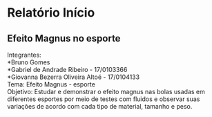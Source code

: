 # Relatório Início
## Efeito Magnus no esporte
Integrantes:  
  *Bruno Gomes  
  *Gabriel de Andrade Ribeiro - 17/0103366  
  *Giovanna Bezerra Oliveira Altoé - 17/0104133  
Tema: Efeito Magnus - esporte  
Objetivo: Estudar e demonstrar o efeito magnus nas bolas usadas em diferentes esportes por meio de testes com fluidos e observar suas variações de acordo com cada tipo de material, tamanho e peso.
